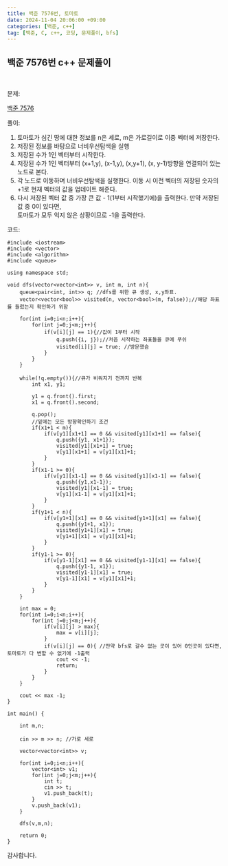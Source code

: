 ```yaml
---
title: 백준 7576번, 토마토
date: 2024-11-04 20:06:00 +09:00
categories: [백준, c++]
tag: [백준, C, c++, 코딩, 문제풀이, bfs]
---
```


## 백준 7576번 c++ 문제풀이
<br>

문제:

[백준 7576](https://www.acmicpc.net/problem/7576)

풀이:

1. 토마토가 심긴 땅에 대한 정보를 n은 세로, m은 가로길이로 이중 벡터에 저장한다.
2. 저장된 정보를 바탕으로 너비우선탐색을 실행
3. 저장된 수가 1인 벡터부터 시작한다.
4. 저장된 수가 1인 벡터부터 (x+1,y), (x-1,y), (x,y+1), (x, y-1)방향을 연결되어 있는 노드로 본다.
5. 각 노드로 이동하며 너비우선탐색을 실행한다. 이동 시 이전 벡터의 저장된 숫자의 +1로 현재 벡터의 값을 업데이트 해준다.
6. 다시 저장된 벡터 값 중 가장 큰 값 - 1(1부터 시작했기에)을 출력한다. 만약 저장된 값 중 0이 있다면,<br>
   토마토가 모두 익지 않은 상황이므로 -1을 출력한다.

코드:

    #include <iostream>
    #include <vector>
    #include <algorithm>
    #include <queue>

    using namespace std;

    void dfs(vector<vector<int>> v, int m, int n){
        queue<pair<int, int>> q; //dfs를 위한 큐 생성, x,y좌표.
        vector<vector<bool>> visited(n, vector<bool>(m, false));//해당 좌표를 들렀는지 확인하기 위함

        for(int i=0;i<n;i++){
            for(int j=0;j<m;j++){
                if(v[i][j] == 1){//값이 1부터 시작
                    q.push({i, j});//처음 시작하는 좌표들을 큐에 푸쉬
                    visited[i][j] = true; //방문했슴
                }
            }
        }
    
        while(!q.empty()){//큐가 비워지기 전까지 반복
            int x1, y1;

            y1 = q.front().first;
            x1 = q.front().second;

            q.pop();
            //밑에는 모든 방향확인하기 조건
            if(x1+1 < m){
                if(v[y1][x1+1] == 0 && visited[y1][x1+1] == false){
                    q.push({y1, x1+1});
                    visited[y1][x1+1] = true;
                    v[y1][x1+1] = v[y1][x1]+1;
                }
            }
            if(x1-1 >= 0){
                if(v[y1][x1-1] == 0 && visited[y1][x1-1] == false){
                    q.push({y1,x1-1});
                    visited[y1][x1-1] = true;
                    v[y1][x1-1] = v[y1][x1]+1;
                }
            }
            if(y1+1 < n){
                if(v[y1+1][x1] == 0 && visited[y1+1][x1] == false){
                    q.push({y1+1, x1});
                    visited[y1+1][x1] = true;
                    v[y1+1][x1] = v[y1][x1]+1;
                }
            }
            if(y1-1 >= 0){
                if(v[y1-1][x1] == 0 && visited[y1-1][x1] == false){
                    q.push({y1-1, x1});
                    visited[y1-1][x1] = true;
                    v[y1-1][x1] = v[y1][x1]+1;
                }
            }
        }

        int max = 0;
        for(int i=0;i<n;i++){
            for(int j=0;j<m;j++){
                if(v[i][j] > max){
                    max = v[i][j];
                }
                if(v[i][j] == 0){ //만약 bfs로 갈수 없는 곳이 있어 0인곳이 있다면, 토마토가 다 변할 수 없기에 -1출력
                    cout << -1;
                    return;
                }
            }
        }

        cout << max -1;
    }

    int main() {
    
        int m,n;

        cin >> m >> n; //가로 세로

        vector<vector<int>> v;

        for(int i=0;i<n;i++){
            vector<int> v1;
            for(int j=0;j<m;j++){
                int t;
                cin >> t;
                v1.push_back(t);
            }
            v.push_back(v1);
        }

        dfs(v,m,n);

        return 0;
    }

감사합니다.
